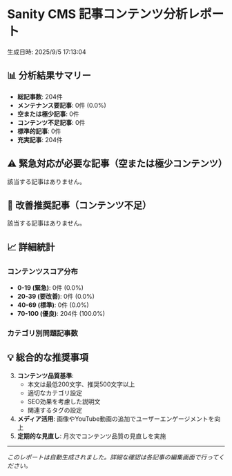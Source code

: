 # Sanity CMS 記事コンテンツ分析レポート

生成日時: 2025/9/5 17:13:04

## 📊 分析結果サマリー

- **総記事数**: 204件
- **メンテナンス要記事**: 0件 (0.0%)
- **空または極少記事**: 0件
- **コンテンツ不足記事**: 0件
- **標準的記事**: 0件
- **充実記事**: 204件

## ⚠️ 緊急対応が必要な記事（空または極少コンテンツ）

該当する記事はありません。

## 🔧 改善推奨記事（コンテンツ不足）

該当する記事はありません。

## 📈 詳細統計

### コンテンツスコア分布
- **0-19 (緊急)**: 0件 (0.0%)
- **20-39 (要改善)**: 0件 (0.0%)
- **40-69 (標準)**: 0件 (0.0%)
- **70-100 (優良)**: 204件 (100.0%)

### カテゴリ別問題記事数

## 💡 総合的な推奨事項

3. **コンテンツ品質基準**:
   - 本文は最低200文字、推奨500文字以上
   - 適切なカテゴリ設定
   - SEO効果を考慮した説明文
   - 関連するタグの設定
4. **メディア活用**: 画像やYouTube動画の追加でユーザーエンゲージメントを向上
5. **定期的な見直し**: 月次でコンテンツ品質の見直しを実施

---
*このレポートは自動生成されました。詳細な確認は各記事の編集画面で行ってください。*
